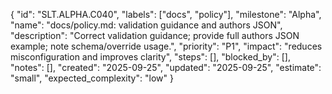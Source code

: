 {
  "id": "SLT.ALPHA.C040",
  "labels": ["docs", "policy"],
  "milestone": "Alpha",
  "name": "docs/policy.md: validation guidance and authors JSON",
  "description": "Correct validation guidance; provide full authors JSON example; note schema/override usage.",
  "priority": "P1",
  "impact": "reduces misconfiguration and improves clarity",
  "steps": [],
  "blocked_by": [],
  "notes": [],
  "created": "2025-09-25",
  "updated": "2025-09-25",
  "estimate": "small",
  "expected_complexity": "low"
}

